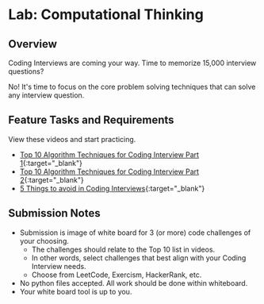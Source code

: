 # Lab: Computational Thinking

## Overview

Coding Interviews are coming your way. Time to memorize 15,000 interview questions?

No! It's time to focus on the core problem solving techniques that can solve any interview question.

## Feature Tasks and Requirements

View these videos and start practicing.

- [Top 10 Algorithm Techniques for Coding Interview Part 1](https://www.youtube.com/watch?v=r1MXwyiGi_U){:target="_blank"}
- [Top 10 Algorithm Techniques for Coding Interview Part 2](https://www.youtube.com/watch?v=zHczhZn-z30){:target="_blank"}
- [5 Things to avoid in Coding Interviews](https://www.youtube.com/watch?v=FowJZqVggCU){:target="_blank"}

## Submission Notes

- Submission is image of white board for 3 (or more) code challenges of your choosing.
  - The challenges should relate to the Top 10 list in videos.
  - In other words, select challenges that best align with your Coding Interview needs.
  - Choose from LeetCode, Exercism, HackerRank, etc.
- No python files accepted. All work should be done within whiteboard.
- Your white board tool is up to you.
